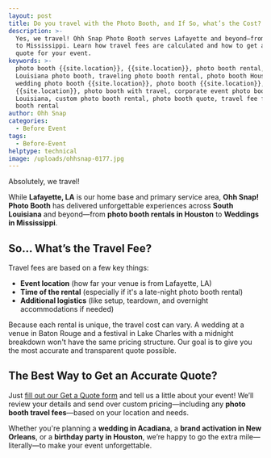 ```yaml
---
layout: post
title: Do you travel with the Photo Booth, and If So, what’s the Cost?
description: >-
  Yes, we travel! Ohh Snap Photo Booth serves Lafayette and beyond—from Houston
  to Mississippi. Learn how travel fees are calculated and how to get a custom
  quote for your event.
keywords: >-
  photo booth {{site.location}}, {{site.location}}, photo booth rental, South
  Louisiana photo booth, traveling photo booth rental, photo booth Houston,
  wedding photo booth {{site.location}}, photo booth {{site.location}},360 booth
  {{site.location}}, photo booth with travel, corporate event photo booth
  Louisiana, custom photo booth rental, photo booth quote, travel fee for photo
  booth rental
author: Ohh Snap
categories:
  - Before Event
tags:
  - Before-Event
helptype: technical
image: /uploads/ohhsnap-0177.jpg
---
```

Absolutely, we travel!

While **Lafayette, LA** is our home base and primary service area, **Ohh Snap! Photo Booth** has delivered unforgettable experiences across **South Louisiana** and beyond—from **photo booth rentals in Houston** to **Weddings in Mississippi**.

## So... What’s the Travel Fee?

Travel fees are based on a few key things:

* **Event location** (how far your venue is from Lafayette, LA)
* **Time of the rental** (especially if it's a late-night photo booth rental)
* **Additional logistics** (like setup, teardown, and overnight accommodations if needed)

Because each rental is unique, the travel cost can vary. A wedding at a venue in Baton Rouge and a festival in Lake Charles with a midnight breakdown won't have the same pricing structure. Our goal is to give you the most accurate and transparent quote possible.

## The Best Way to Get an Accurate Quote?

Just [fill out our Get a Quote form](https://ohhsnapbooth.com/contact/) and tell us a little about your event! We’ll review your details and send over custom pricing—including any **photo booth travel fees**—based on your location and needs.

Whether you're planning a **wedding in Acadiana**, a **brand activation in New Orleans**, or a **birthday party in Houston**, we’re happy to go the extra mile—literally—to make your event unforgettable.